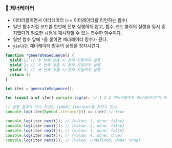 ### 📌 제너레이터
* 이터러블이면서 이터레이터 (== 이터레이터를 리턴하는 함수)
* 일반 함수처럼 코드를 한번에 전부 실행하지 않고, 함수 코드 블럭의 실행을 일시 중지했다가 필요한 시점에 재시작할 수 있는 특수한 함수이다.
* 일반 함수 앞에 `*`을 붙이면 제너레이터 함수가 된다.
* `yield`는 제너레이터 함수의 실행을 정지시킨다.
```javascript
function *generateSequence() {
  yield 1; // 첫 번째 호출 시 현재 지점까지 실행
  yield 2; // 두 번째 호출 시 현재 지점까지 실행
  yield 3; // 세 번째 호출 시 현재 지점까지 실행
  return 4;
}

let iter = generateSequence();

for (const a of iter) console.log(a); // 1 2 3 이터러블이자 이터레이터이기 때문에 순회도 가능

// 실행 결과가 자기 자신인 Symbol.iterator를 가지고 있다.
console.log(iter[Symbol.iterator]() == iter) // true

console.log(iter.next()); // {value: 1, done: false}
console.log(iter.next()); // {value: 2, done: false}
console.log(iter.next()); // {value: 3, done: false}
console.log(iter.next()); // {value: 4, done: true}
console.log(iter.next()); // {value: undefined, done: true}
```